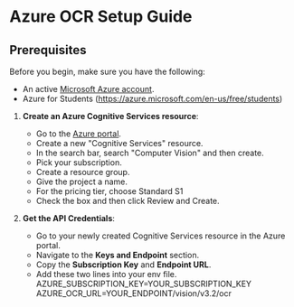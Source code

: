 # Azure OCR Setup Guide

## Prerequisites

Before you begin, make sure you have the following:

- An active [Microsoft Azure account](https://azure.microsoft.com).
- Azure for Students (https://azure.microsoft.com/en-us/free/students)

1. **Create an Azure Cognitive Services resource**:
    - Go to the [Azure portal](https://portal.azure.com).
    - Create a new "Cognitive Services" resource.
    - In the search bar, search "Computer Vision" and then create.
    - Pick your subscription.
    - Create a resource group. 
    - Give the project a name.
    - For the pricing tier, choose Standard S1
    - Check the box and then click Review and Create.

2. **Get the API Credentials**:
    - Go to your newly created Cognitive Services resource in the Azure portal.
    - Navigate to the **Keys and Endpoint** section.
    - Copy the **Subscription Key** and **Endpoint URL**. 
    - Add these two lines into your env file.
        AZURE_SUBSCRIPTION_KEY=YOUR_SUBSCRIPTION_KEY
        AZURE_OCR_URL=YOUR_ENDPOINT/vision/v3.2/ocr
